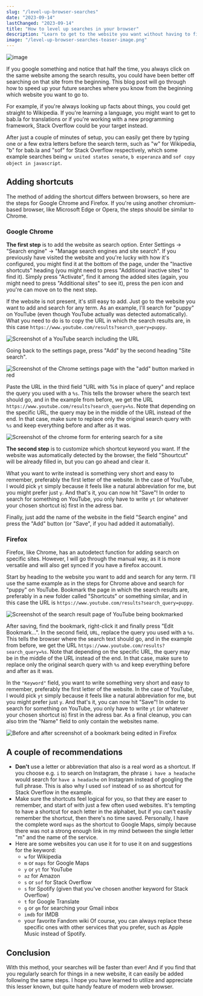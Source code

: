 ```yaml
---
slug: "/level-up-browser-searches"
date: "2023-09-14"
lastChanged: "2023-09-14"
title: "How to level up searches in your browser"
description: "Learn to get to the website you want without having to find it among all of the Google results"
image: "/level-up-browser-searches-teaser-image.png"
---
```


![image](./teaser-image.png)

<!-- begin excerpt -->

If you google something and notice that half the time, you always click on the same website among the search results, you could have been better off searching on that site from the beginning. This blog post will go through how to speed up your future searches where you know from the beginning which website you want to go to.

<!-- end excerpt -->

For example, if you're always looking up facts about things, you could get straight to Wikipedia. If you're learning a language, you might want to get to bab.la for translations or if you're working with a new programming framework, Stack Overflow could be your target instead.

After just a couple of minutes of setup, you can easily get there by typing one or a few extra letters before the search term, such as "w" for Wikipedia, "b" for bab.la and "sof" for Stack Overflow respectively, which some example searches being `w united states senate`, `b esperanza` and `sof copy object in javascript`.

## Adding shortcuts

The method of adding the shortcut differs between browsers, so here are the steps for Google Chrome and Firefox. If you're using another chromium-based browser, like Microsoft Edge or Opera, the steps should be similar to Chrome.

### Google Chrome

**The first step** is to add the website as search option. Enter Settings -> "Search engine" -> "Manage search engines and site search". If you previously have visited the website and you're lucky with how it's configured, you might find it at the bottom of the page, under the "Inactive shortcuts" heading (you might need to press "Additional inactive sites" to find it). Simply press "Activate", find it among the added sites (again, you might need to press "Additional sites" to see it), press the pen icon and you're can move on to the next step.

If the website is not present, it's still easy to add. Just go to the website you want to add and search for any term. As an example, I'll search for "puppy" on YouTube (even though YouTube actually was detected automatically). What you need to do is to copy the URL in which the search results are, in this case `https://www.youtube.com/results?search_query=puppy`.

![Screenshot of a YouTube search including the URL](./youtube-search.png)

Going back to the settings page, press "Add" by the second heading "Site search".

![Screenshot of the Chrome settings page with the "add" button marked in red](./chrome-add-search.png)

Paste the URL in the third field "URL with %s in place of query" and replace the query you used with a `%s`. This tells the browser where the search text should go, and in the example from before, we get the URL `https://www.youtube.com/results?search_query=%s`. Note that depending on the specific URL, the query may be in the middle of the URL instead of the end. In that case, make sure to replace only the original search query with `%s` and keep everything before and after as it was.

![Screenshot of the chrome form for entering search for a site](./chrome-enter-search-info.png)

**The second step** is to customize which shortcut keyword you want. If the website was automatically detected by the browser, the field "Shourtcut" will be already filled in, but you can go ahead and clear it.

What you want to write instead is something very short and easy to remember, preferably the first letter of the website. In the case of YouTube, I would pick `yt` simply because it feels like a natural abbreviation for me, but you might prefer just `y`. And that's it, you can now hit "Save"! In order to search for something on YouTube, you only have to write `yt` (or whatever your chosen shortcut is) first in the adress bar.

Finally, just add the name of the website in the field "Search engine" and press the "Add" button (or "Save", if you had added it automatially).

### Firefox

Firefox, like Chrome, has an autodetect function for adding search on specific sites. However, I will go through the manual way, as it is more versatile and will also get synced if you have a firefox account.

Start by heading to the website you want to add and search for any term. I'll use the same example as in the steps for Chrome above and search for "puppy" on YouTube. Bookmark the page in which the search results are, preferably in a new folder called "Shortcuts" or something similar, and in this case the URL is `https://www.youtube.com/results?search_query=puppy`.

![Screenshot of the search result page of YouTube being bookmarked](./firefox-add-bookmark.png)

After saving, find the bookmark, right-click it and finally press "Edit Bookmark...". In the second field, `URL`, replace the query you used with a `%s`. This tells the browser where the search text should go, and in the example from before, we get the URL `https://www.youtube.com/results?search_query=%s`. Note that depending on the specific URL, the query may be in the middle of the URL instead of the end. In that case, make sure to replace only the original search query with `%s` and keep everything before and after as it was.

In the `"Keyword"` field, you want to write something very short and easy to remember, preferably the first letter of the website. In the case of YouTube, I would pick `yt` simply because it feels like a natural abbreviation for me, but you might prefer just `y`. And that's it, you can now hit "Save"! In order to search for something on YouTube, you only have to write `yt` (or whatever your chosen shortcut is) first in the adress bar. As a final cleanup, you can also trim the "Name" field to only contain the websites name.

![Before and after screenshot of a bookmark being edited in Firefox](./firefox-edit-bookmark.png)

## A couple of recommendations

- **Don't** use a letter or abbreviation that also is a real word as a shortcut. If you choose e.g. `i` to search on Instagram, the phrase `i have a headache` would search for `have a headache` on Instagram instead of googling the full phrase. This is also why I used `sof` instead of `so` as shortcut for Stack Overflow in the example.
- Make sure the shortcuts feel logical for you, so that they are easer to remember, and start of with just a few often used websites. It's tempting to have a shortcut for each letter in the alphabet, but if you can't easily remember the shortcut, then there's no time saved. Personally, I have the complete word `maps` as the shortcut to Google Maps, simply because there was not a strong enough link in my mind between the single letter "m" and the name of the service.
- Here are some websites you can use it for to use it on and suggestions for the keyword:
  - `w` for Wikipedia
  - `m` or `maps` for Google Maps
  - `y` or `yt` for YouTube
  - `az` for Amazon
  - `s` or `sof` for Stack Overflow
  - `s` for Spotify (given that you've chosen another keyword for Stack Overflow)
  - `t` for Google Translate
  - `g` or `gm` for searching your Gmail inbox
  - `imdb` for IMDB
  - your favorite Fandom wiki
    Of course, you can always replace these specific ones with other services that you prefer, such as Apple Music instead of Spotify.

## Conclusion

With this method, your searches will be faster than ever! And if you find that you regularly search for things in a new website, it can easily be added following the same steps. I hope you have learned to utilize and appreciate this lesser known, but quite handy feature of modern web browser.
